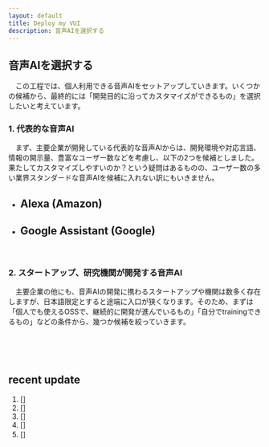 ```yaml
---
layout: default
title: Deploy my VUI
description: 音声AIを選択する
---
```


## **音声AIを選択する**

　この工程では、個人利用できる音声AIをセットアップしていきます。いくつかの候補から、最終的には「開発目的に沿ってカスタマイズができるもの」を選択したいと考えています。

### **1. 代表的な音声AI**

　まず、主要企業が開発している代表的な音声AIからは、開発環境や対応言語、情報の開示量、豊富なユーザー数などを考慮し、以下の2つを候補としました。果たしてカスタマイズしやすいのか？という疑問はあるものの、ユーザー数の多い業界スタンダードな音声AIを候補に入れない訳にもいきません。

- Alexa (Amazon)
  -

- Google Assistant (Google)
  -

&emsp;

### **2. スタートアップ、研究機関が開発する音声AI**

　主要企業の他にも、音声AIの開発に携わるスタートアップや機関は数多く存在しますが、日本語限定とすると途端に入口が狭くなります。そのため、まずは「個人でも使えるOSSで、継続的に開発が進んでいるもの」「自分でtrainingできるもの」などの条件から、幾つか候補を絞っていきます。

<!-- - Rasa
  -

- Genie
  -  -->

　

<!-- ### **3. OSSを使ってカスタムメイドする** -->

&emsp;

## **recent update**
1. []
2. []
3. []
4. []
5. []
　
